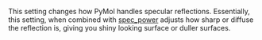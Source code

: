 This setting changes how PyMol handles specular reflections.
Essentially, this setting, when combined with
[spec_power](/index.php/Spec_power "Spec power") adjusts how sharp or
diffuse the reflection is, giving you shiny looking surface or duller
surfaces.
